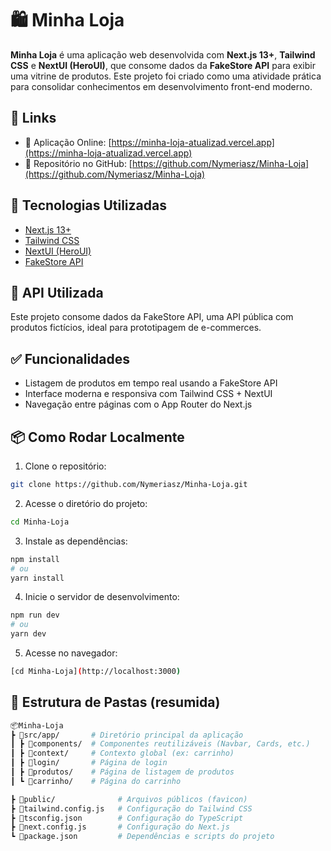 # 🛍️ Minha Loja

**Minha Loja** é uma aplicação web desenvolvida com **Next.js 13+**, **Tailwind CSS** e **NextUI (HeroUI)**, que consome dados da **FakeStore API** para exibir uma vitrine de produtos. Este projeto foi criado como uma atividade prática para consolidar conhecimentos em desenvolvimento front-end moderno.

## 🔗 Links

- 🔸 Aplicação Online: [https://minha-loja-atualizad.vercel.app](https://minha-loja-atualizad.vercel.app)
- 🔸 Repositório no GitHub: [https://github.com/Nymeriasz/Minha-Loja](https://github.com/Nymeriasz/Minha-Loja)

## 🚀 Tecnologias Utilizadas

- [Next.js 13+](https://nextjs.org/)
- [Tailwind CSS](https://tailwindcss.com/)
- [NextUI (HeroUI)](https://www.heroui.com/)
- [FakeStore API](https://fakestoreapi.com/)

## 🧪 API Utilizada

Este projeto consome dados da FakeStore API, uma API pública com produtos fictícios, ideal para prototipagem de e-commerces.

## ✅ Funcionalidades

- Listagem de produtos em tempo real usando a FakeStore API
- Interface moderna e responsiva com Tailwind CSS + NextUI
- Navegação entre páginas com o App Router do Next.js

## 📦 Como Rodar Localmente

1. Clone o repositório:
```bash
git clone https://github.com/Nymeriasz/Minha-Loja.git
```

2. Acesse o diretório do projeto:
```bash
cd Minha-Loja
```

3. Instale as dependências:
```bash
npm install
# ou
yarn install
```
  
4. Inicie o servidor de desenvolvimento:
```bash
npm run dev
# ou
yarn dev
```
 
5. Acesse no navegador:
```bash
[cd Minha-Loja](http://localhost:3000)
```

## 📁 Estrutura de Pastas (resumida)
```bash
📦Minha-Loja
┣ 📁src/app/       # Diretório principal da aplicação
┃ ┣ 📁components/  # Componentes reutilizáveis (Navbar, Cards, etc.)
┃ ┣ 📁context/     # Contexto global (ex: carrinho)
┃ ┣ 📁login/       # Página de login
┃ ┣ 📁produtos/    # Página de listagem de produtos
┃ ┗ 📁carrinho/    # Página do carrinho

┣ 📁public/              # Arquivos públicos (favicon)
┣ 📄tailwind.config.js   # Configuração do Tailwind CSS
┣ 📄tsconfig.json        # Configuração do TypeScript
┣ 📄next.config.js       # Configuração do Next.js
┗ 📄package.json         # Dependências e scripts do projeto
